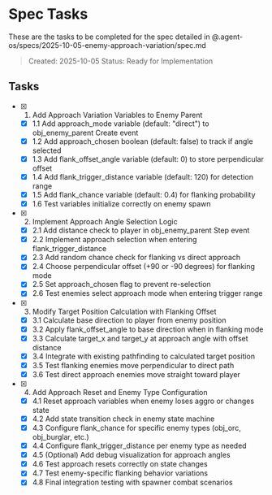 # Spec Tasks

These are the tasks to be completed for the spec detailed in @.agent-os/specs/2025-10-05-enemy-approach-variation/spec.md

> Created: 2025-10-05
> Status: Ready for Implementation

## Tasks

- [x] 1. Add Approach Variation Variables to Enemy Parent
  - [x] 1.1 Add approach_mode variable (default: "direct") to obj_enemy_parent Create event
  - [x] 1.2 Add approach_chosen boolean (default: false) to track if angle selected
  - [x] 1.3 Add flank_offset_angle variable (default: 0) to store perpendicular offset
  - [x] 1.4 Add flank_trigger_distance variable (default: 120) for detection range
  - [x] 1.5 Add flank_chance variable (default: 0.4) for flanking probability
  - [x] 1.6 Test variables initialize correctly on enemy spawn

- [x] 2. Implement Approach Angle Selection Logic
  - [x] 2.1 Add distance check to player in obj_enemy_parent Step event
  - [x] 2.2 Implement approach selection when entering flank_trigger_distance
  - [x] 2.3 Add random chance check for flanking vs direct approach
  - [x] 2.4 Choose perpendicular offset (+90 or -90 degrees) for flanking mode
  - [x] 2.5 Set approach_chosen flag to prevent re-selection
  - [x] 2.6 Test enemies select approach mode when entering trigger range

- [x] 3. Modify Target Position Calculation with Flanking Offset
  - [x] 3.1 Calculate base direction to player from enemy position
  - [x] 3.2 Apply flank_offset_angle to base direction when in flanking mode
  - [x] 3.3 Calculate target_x and target_y at approach angle with offset distance
  - [x] 3.4 Integrate with existing pathfinding to calculated target position
  - [x] 3.5 Test flanking enemies move perpendicular to direct path
  - [x] 3.6 Test direct approach enemies move straight toward player

- [x] 4. Add Approach Reset and Enemy Type Configuration
  - [x] 4.1 Reset approach variables when enemy loses aggro or changes state
  - [x] 4.2 Add state transition check in enemy state machine
  - [x] 4.3 Configure flank_chance for specific enemy types (obj_orc, obj_burglar, etc.)
  - [x] 4.4 Configure flank_trigger_distance per enemy type as needed
  - [x] 4.5 (Optional) Add debug visualization for approach angles
  - [x] 4.6 Test approach resets correctly on state changes
  - [x] 4.7 Test enemy-specific flanking behavior variations
  - [x] 4.8 Final integration testing with spawner combat scenarios
